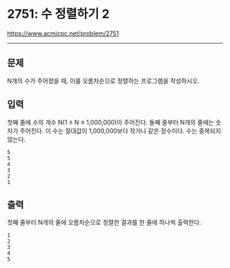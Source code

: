 # 2751: 수 정렬하기 2

https://www.acmicpc.net/problem/2751

---

## 문제

N개의 수가 주어졌을 때, 이를 오름차순으로 정렬하는 프로그램을 작성하시오.

## 입력

첫째 줄에 수의 개수 N(1 ≤ N ≤ 1,000,000)이 주어진다. 둘째 줄부터 N개의 줄에는
숫자가 주어진다. 이 수는 절대값이 1,000,000보다 작거나 같은 정수이다. 수는
중복되지 않는다.

```
5
5
4
3
2
1
```

## 출력

첫째 줄부터 N개의 줄에 오름차순으로 정렬한 결과를 한 줄에 하나씩 출력한다.

```
1
2
3
4
5
```
